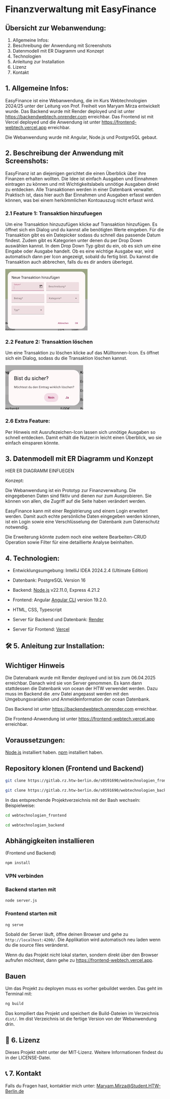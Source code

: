 # Finanzverwaltung mit EasyFinance

## Übersicht zur Webanwendung:
1. Allgemeine Infos:
2. Beschreibung der Anwendung mit Screenshots
3. Datenmodell mit ER Diagramm und Konzept
4. Technologien
5. Anleitung zur Installation
6. Lizenz
7. Kontakt

## 1. Allgemeine Infos:
EasyFinance ist eine Webanwendung,
die im Kurs Webtechnologien 2024/25
unter der Leitung von Prof. Freiheit
von Maryam Mirza entwickelt wurde.
Das Backend wurde mit Render deployed und ist unter https://backendwebtech.onrender.com
erreichbar. Das Frontend ist mit Vercel deployed und
die Anwendung ist unter https://frontend-webtech.vercel.app erreichbar.

Die Webanwendung wurde mit Angular, Node.js und PostgreSQL gebaut.

## 2. Beschreibung der Anwendung mit Screenshots:

EasyFinanz ist an diejenigen gerichtet die einen Überblick über ihre Finanzen erhalten wollten.
Die Idee ist einfach Ausgaben und Einnahmen eintragen zu können und mit Wichtigkeitslabels unnötige Ausgaben direkt zu entdecken.
Alle Transaktionen werden in einer Datenbank verwaltet.
Praktisch ist, dass hier auch Bar Einnahmen und Ausgaben erfasst werden können, was
bei einem herkömmlichen Kontoauszug nicht erfasst wird.

### 2.1 Feature 1: Transaktion hinzufuegen
Um eine Transaktion hinzuzufügen klicke auf Transaktion hinzufügen.
Es öffnet sich ein Dialog und du kannst alle benötigten
Werte eingeben. Für die Transaktion gibt es ein Datepicker sodass du schnell das passende Datum findest.
Zudem gibt es Kategorien unter denen du per Drop Down auswählen kannst.
In dem Drop Down Typ gibst du ein, ob es sich um eine Eingabe oder Ausgabe handelt.
Ob es eine wichtige Ausgabe war, wird automatisch dann per Icon angezeigt, sobald du fertig bist.
Du kannst die Transaktion auch abbrechen, falls du es dir anders überlegst.

![](bilderReadme/add.jpg)

### 2.2 Feature 2: Transaktion löschen
Um eine Transaktion zu löschen klicke auf das Mülltonnen-Icon.
Es öffnet sich ein Dialog, sodass du die Transaktion löschen kannst.

![](bilderReadme/delete.jpg)

### 2.6 Extra Feature:
Per Hinweis mit Ausrufezeichen-Icon lassen sich unnötige Ausgaben so schnell entdecken.
Damit erhält die Nutzer:in leicht einen Überblick, wo sie einfach einsparen könnte.

## 3. Datenmodell mit ER Diagramm und Konzept

HIER ER DIAGRAMM EINFUEGEN

Konzept: 

Die Webanwendung ist ein Prototyp zur Finanzverwaltung.
Die eingegebenen Daten sind fiktiv und dienen nur zum Ausprobieren.
Sie können von allen, die Zugriff auf die Seite haben verändert werden.

EasyFinance kann mit einer Registrierung und einem Login erweitert werden.
Damit auch echte persönliche Daten eingegeben werden können, ist ein Login
sowie eine Verschlüsselung der Datenbank zum Datenschutz notwendig.

Die Erweiterung könnte zudem noch eine weitere Bearbeiten-CRUD Operation
sowie Filter für eine detaillierte Analyse beinhalten.


## 4. Technologien:

* Entwicklungsumgebung: IntelliJ IDEA 2024.2.4 (Ultimate Edition)
*  Datenbank: PostgreSQL Version 16
* Backend: [Node.js](https://nodejs.org/en) v22.11.0, Express 4.21.2
* Frontend: Angular [Angular CLI](https://github.com/angular/angular-cli) version 19.2.0.
* HTML, CSS, Typescript

* Server für Backend und Datenbank: [Render](https://render.com/)
* Server für Frontend: [Vercel](https://vercel.com)


## 🛠️ 5. Anleitung zur Installation:

## Wichtiger Hinweis
Die Datenabank wurde mit Render deployed und ist bis zum 06.04.2025 erreichbar. 
Danach wird sie von Server genommen. 
Es kann dann stattdessen die Datenbank von ocean der HTW verwendet werden.
Dazu muss im Backend die .env Datei angepasst werden mit den Umgebungsvariablen und Anmeldeinformation der ocean Datenbank.

Das Backend ist unter https://backendwebtech.onrender.com erreichbar.

Die Frontend-Anwendung ist unter https://frontend-webtech.vercel.app erreichbar.

## Voraussetzungen:
[Node.js](https://nodejs.org/en) installiert haben.
[npm](https://docs.npmjs.com/downloading-and-installing-node-js-and-npm) installiert haben.

## Repository klonen (Frontend und Backend)

```bash
git clone https://gitlab.rz.htw-berlin.de/s0591690/webtechnologien_frontend.git
```
```bash
git clone https://gitlab.rz.htw-berlin.de/s0591690/webtechnologien_backend.git
```

In das entsprechende Projektverzeichnis mit der Bash wechseln:
Beispielweise:
```bash
cd webtechnologien_frontend
```
```bash
cd webtechnologien_backend
```

## Abhängigkeiten installieren
(Frontend und Backend)
```bash
npm install
```

### VPN verbinden

### Backend starten mit
```bash
node server.js
```

### Frontend starten mit
```bash
ng serve
```
Sobald der Server läuft, öffne deinen Browser und gehe zu `http://localhost:4200/`. 
Die Applikation wird automatisch neu laden wenn du die source files veränderst.

Wenn du das Projekt nicht lokal starten, 
sondern direkt über den Browser aufrufen möchtest, 
dann gehe zu https://frontend-webtech.vercel.app.

## Bauen
Um das Projekt zu deployen muss es vorher gebuildet werden. Das geht im Terminal mit:
```bash
ng build
```
Das kompiliert das Projekt und speichert die Build-Dateien im Verzeichnis `dist/`. 
Im dist Verzeichnis ist die fertige Version von der Webanwendung drin.


## 📝 6. Lizenz
Dieses Projekt steht unter der MIT-Lizenz. Weitere Informationen findest du in der LICENSE-Datei.

## 📞 7. Kontakt
Falls du Fragen hast, kontaktier mich unter:
Maryam.Mirza@Student.HTW-Berlin.de
